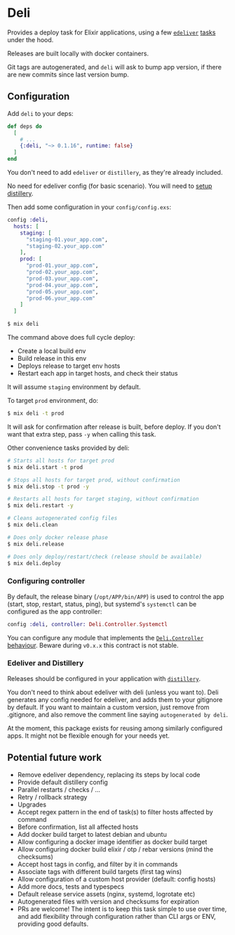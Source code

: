 # Deli

Provides a deploy task for Elixir applications, using a few [`edeliver`](https://github.com/edeliver/edeliver) [tasks](https://hexdocs.pm/edeliver/Mix.Tasks.Edeliver.html#content) under the hood.

Releases are built locally with docker containers.


Git tags are autogenerated, and `deli` will ask to bump app version, if there are new commits since last version bump.

## Configuration

Add `deli` to your deps:

```elixir
def deps do
  [
    # ...
    {:deli, "~> 0.1.16", runtime: false}
  ]
end
```

You don't need to add `edeliver` or `distillery`, as they're already included.

No need for edeliver config (for basic scenario). You will need to [setup distillery](https://hexdocs.pm/distillery).

Then add some configuration in your `config/config.exs`:

```elixir
config :deli,
  hosts: [
    staging: [
      "staging-01.your_app.com",
      "staging-02.your_app.com"
    ],
    prod: [
      "prod-01.your_app.com",
      "prod-02.your_app.com",
      "prod-03.your_app.com",
      "prod-04.your_app.com",
      "prod-05.your_app.com",
      "prod-06.your_app.com"
    ]
  ]
```

```bash
$ mix deli
```

The command above does full cycle deploy:

- Create a local build env
- Build release in this env
- Deploys release to target env hosts
- Restart each app in target hosts, and check their status

It will assume `staging` environment by default.

To target `prod` environment, do:

```bash
$ mix deli -t prod
```

It will ask for confirmation after release is built, before deploy.
If you don't want that extra step, pass `-y` when calling this task.

Other convenience tasks provided by deli:

```bash
# Starts all hosts for target prod
$ mix deli.start -t prod

# Stops all hosts for target prod, without confirmation
$ mix deli.stop -t prod -y

# Restarts all hosts for target staging, without confirmation
$ mix deli.restart -y

# Cleans autogenerated config files
$ mix deli.clean

# Does only docker release phase
$ mix deli.release

# Does only deploy/restart/check (release should be available)
$ mix deli.deploy
```

### Configuring controller

By default, the release binary (`/opt/APP/bin/APP`) is used to control the app (start, stop, restart, status, ping), but systemd's `systemctl` can be configured as the app controller:

```elixir
config :deli, controller: Deli.Controller.Systemctl
```

You can configure any module that implements the [`Deli.Controller` behaviour](https://hexdocs.pm/deli/Deli.Controller.html). Beware during `v0.x.x` this contract is not stable.

### Edeliver and Distillery

Releases should be configured in your application with [`distillery`](https://hexdocs.pm/distillery).

You don't need to think about edeliver with deli (unless you want to).
Deli generates any config needed for edeliver, and adds them to your gitignore by default.
If you want to maintain a custom version, just remove from .gitignore, and also remove the comment line saying `autogenerated by deli`.

At the moment, this package exists for reusing among similarly configured apps. It might not be flexible enough for your needs yet.

## Potential future work

- Remove edeliver dependency, replacing its steps by local code
- Provide default distillery config
- Parallel restarts / checks / ...
- Retry / rollback strategy
- Upgrades
- Accept regex pattern in the end of task(s) to filter hosts affected by command
- Before confirmation, list all affected hosts
- Add docker build target to latest debian and ubuntu
- Allow configuring a docker image identifier as docker build target
- Allow configuring docker build elixir / otp / rebar versions (mind the checksums)
- Accept host tags in config, and filter by it in commands
- Associate tags with different build targets (first tag wins)
- Allow configuration of a custom host provider (default: config hosts)
- Add more docs, tests and typespecs
- Default release service assets (nginx, systemd, logrotate etc)
- Autogenerated files with version and checksums for expiration
- PRs are welcome! The intent is to keep this task simple to use over time, and add flexibility through configuration rather than CLI args or ENV, providing good defaults.
